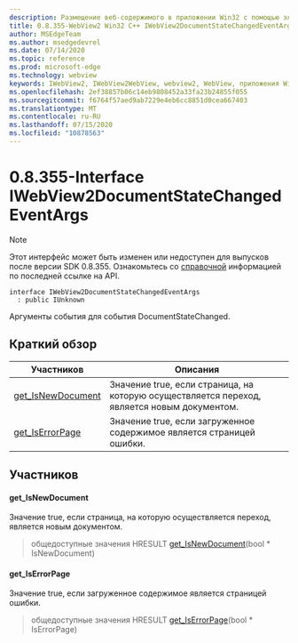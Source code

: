```yaml
---
description: Размещение веб-содержимого в приложении Win32 с помощью элемента управления Microsoft Edge WebView2
title: 0.8.355-WebView2 Win32 C++ IWebView2DocumentStateChangedEventArgs
author: MSEdgeTeam
ms.author: msedgedevrel
ms.date: 07/14/2020
ms.topic: reference
ms.prod: microsoft-edge
ms.technology: webview
keywords: IWebView2, IWebView2WebView, webview2, WebView, приложения Win32, Win32, EDGE
ms.openlocfilehash: 2ef38857b06c14eb9808452a33fa23b24855f055
ms.sourcegitcommit: f6764f57aed9ab7229e4eb6cc8851d0cea667403
ms.translationtype: MT
ms.contentlocale: ru-RU
ms.lasthandoff: 07/15/2020
ms.locfileid: "10878563"
---
```

# 0.8.355-Interface IWebView2DocumentStateChangedEventArgs 

> [!NOTE]
> Этот интерфейс может быть изменен или недоступен для выпусков после версии SDK 0.8.355. Ознакомьтесь со [справочной](../../../webview2-api-reference.md) информацией по последней ссылке на API.

```
interface IWebView2DocumentStateChangedEventArgs
  : public IUnknown
```

Аргументы события для события DocumentStateChanged.

## Краткий обзор

 Участников                        | Описания
--------------------------------|---------------------------------------------
[get_IsNewDocument](#get_isnewdocument) | Значение true, если страница, на которую осуществляется переход, является новым документом.
[get_IsErrorPage](#get_iserrorpage) | Значение true, если загруженное содержимое является страницей ошибки.

## Участников

#### get_IsNewDocument 

Значение true, если страница, на которую осуществляется переход, является новым документом.

> общедоступные значения HRESULT [get_IsNewDocument](#get_isnewdocument)(bool * IsNewDocument)

#### get_IsErrorPage 

Значение true, если загруженное содержимое является страницей ошибки.

> общедоступные значения HRESULT [get_IsErrorPage](#get_iserrorpage)(bool * IsErrorPage)


